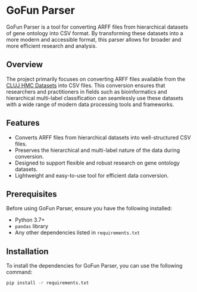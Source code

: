 # GoFun Parser

GoFun Parser is a tool for converting ARFF files from hierarchical datasets of gene ontology into CSV format. By transforming these datasets into a more modern and accessible format, this parser allows for broader and more efficient research and analysis.

## Overview

The project primarily focuses on converting ARFF files available from the [CLUJ HMC Datasets](https://dtai.cs.kuleuven.be/software/clus/hmcdatasets/) into CSV files. This conversion ensures that researchers and practitioners in fields such as bioinformatics and hierarchical multi-label classification can seamlessly use these datasets with a wide range of modern data processing tools and frameworks.

## Features

- Converts ARFF files from hierarchical datasets into well-structured CSV files.
- Preserves the hierarchical and multi-label nature of the data during conversion.
- Designed to support flexible and robust research on gene ontology datasets.
- Lightweight and easy-to-use tool for efficient data conversion.

## Prerequisites

Before using GoFun Parser, ensure you have the following installed:

- Python 3.7+
- `pandas` library
- Any other dependencies listed in `requirements.txt`

## Installation

To install the dependencies for GoFun Parser, you can use the following command:

```bash
pip install -r requirements.txt